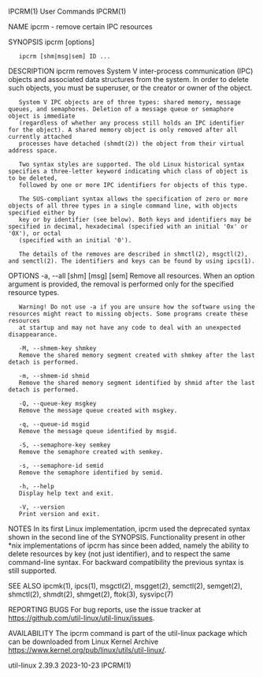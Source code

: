 IPCRM(1)								 User Commands								      IPCRM(1)

NAME
       ipcrm - remove certain IPC resources

SYNOPSIS
       ipcrm [options]

       ipcrm [shm|msg|sem] ID ...

DESCRIPTION
       ipcrm removes System V inter-process communication (IPC) objects and associated data structures from the system. In order to delete such objects, you
       must be superuser, or the creator or owner of the object.

       System V IPC objects are of three types: shared memory, message queues, and semaphores. Deletion of a message queue or semaphore object is immediate
       (regardless of whether any process still holds an IPC identifier for the object). A shared memory object is only removed after all currently attached
       processes have detached (shmdt(2)) the object from their virtual address space.

       Two syntax styles are supported. The old Linux historical syntax specifies a three-letter keyword indicating which class of object is to be deleted,
       followed by one or more IPC identifiers for objects of this type.

       The SUS-compliant syntax allows the specification of zero or more objects of all three types in a single command line, with objects specified either by
       key or by identifier (see below). Both keys and identifiers may be specified in decimal, hexadecimal (specified with an initial '0x' or '0X'), or octal
       (specified with an initial '0').

       The details of the removes are described in shmctl(2), msgctl(2), and semctl(2). The identifiers and keys can be found by using ipcs(1).

OPTIONS
       -a, --all [shm] [msg] [sem]
	   Remove all resources. When an option argument is provided, the removal is performed only for the specified resource types.

	   Warning! Do not use -a if you are unsure how the software using the resources might react to missing objects. Some programs create these resources
	   at startup and may not have any code to deal with an unexpected disappearance.

       -M, --shmem-key shmkey
	   Remove the shared memory segment created with shmkey after the last detach is performed.

       -m, --shmem-id shmid
	   Remove the shared memory segment identified by shmid after the last detach is performed.

       -Q, --queue-key msgkey
	   Remove the message queue created with msgkey.

       -q, --queue-id msgid
	   Remove the message queue identified by msgid.

       -S, --semaphore-key semkey
	   Remove the semaphore created with semkey.

       -s, --semaphore-id semid
	   Remove the semaphore identified by semid.

       -h, --help
	   Display help text and exit.

       -V, --version
	   Print version and exit.

NOTES
       In its first Linux implementation, ipcrm used the deprecated syntax shown in the second line of the SYNOPSIS. Functionality present in other *nix
       implementations of ipcrm has since been added, namely the ability to delete resources by key (not just identifier), and to respect the same
       command-line syntax. For backward compatibility the previous syntax is still supported.

SEE ALSO
       ipcmk(1), ipcs(1), msgctl(2), msgget(2), semctl(2), semget(2), shmctl(2), shmdt(2), shmget(2), ftok(3), sysvipc(7)

REPORTING BUGS
       For bug reports, use the issue tracker at https://github.com/util-linux/util-linux/issues.

AVAILABILITY
       The ipcrm command is part of the util-linux package which can be downloaded from Linux Kernel Archive
       <https://www.kernel.org/pub/linux/utils/util-linux/>.

util-linux 2.39.3							  2023-10-23								      IPCRM(1)
